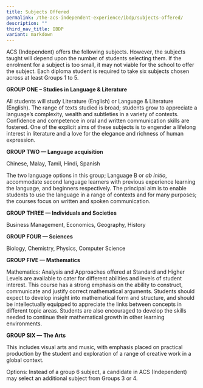 ```yaml
---
title: Subjects Offered
permalink: /the-acs-independent-experience/ibdp/subjects-offered/
description: ""
third_nav_title: IBDP
variant: markdown
---
```

ACS (Independent) offers the following subjects. However, the subjects taught will depend upon the number of students selecting them. If the enrolment for a subject is too small, it may not viable for the school to offer the subject. Each diploma student is required to take six subjects chosen across at least Groups 1 to 5.

**GROUP ONE – Studies in Language & Literature**

All students will study Literature (English) or Language & Literature (English). The range of texts studied is broad; students grow to appreciate a language’s complexity, wealth and subtleties in a variety of contexts. Confidence and competence in oral and written communication skills are fostered. One of the explicit aims of these subjects is to engender a lifelong interest in literature and a love for the elegance and richness of human expression.

**GROUP TWO — Language acquisition**

Chinese, Malay, Tamil, Hindi, Spanish

The two language options in this group; Language B or _ab initio_, accommodate second language learners with previous experience learning the language, and beginners respectively. The principal aim is to enable students to use the language in a range of contexts and for many purposes; the courses focus on written and spoken communication.

**GROUP THREE — Individuals and Societies**

Business Management, Economics, Geography, History

**GROUP FOUR — Sciences**

Biology, Chemistry, Physics, Computer Science

**GROUP FIVE — Mathematics**

Mathematics: Analysis and Approaches offered at Standard and Higher Levels are available to cater for different abilities and levels of student interest. This course has a strong emphasis on the ability to construct, communicate and justify correct mathematical arguments. Students should expect to develop insight into mathematical form and structure, and should be intellectually equipped to appreciate the links between concepts in different topic areas. Students are also encouraged to develop the skills needed to continue their mathematical growth in other learning environments.

**GROUP SIX — The Arts**

This includes visual arts and music, with emphasis placed on practical production by the student and exploration of a range of creative work in a global context.

Options: Instead of a group 6 subject, a candidate in ACS (Independent) may select an additional subject from Groups 3 or 4.